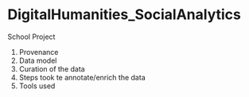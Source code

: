 # DigitalHumanities_SocialAnalytics
School Project

1) Provenance
2) Data model
3) Curation of the data
4) Steps took te annotate/enrich the data 
5) Tools used


